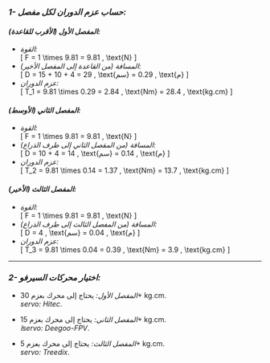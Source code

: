 ### *1- حساب عزم الدوران لكل مفصل:*

#### *المفصل الأول (الأقرب للقاعدة):*
- *القوة:*  
  \[
  F = 1 \times 9.81 = 9.81 \, \text{N}
  \]
- *المسافة (من القاعدة إلى المفصل الأخير):*  
  \[
  D = 15 + 10 + 4 = 29 \, \text{سم} = 0.29 \, \text{م}
  \]
- *عزم الدوران:*  
  \[
  T_1 = 9.81 \times 0.29 = 2.84 \, \text{Nm} = 28.4 \, \text{kg.cm}
  \]

#### *المفصل الثاني (الأوسط):*
- *القوة:*  
  \[
  F = 1 \times 9.81 = 9.81 \, \text{N}
  \]
- *المسافة (من المفصل الثاني إلى طرف الذراع):*  
  \[
  D = 10 + 4 = 14 \, \text{سم} = 0.14 \, \text{م}
  \]
- *عزم الدوران:*  
  \[
  T_2 = 9.81 \times 0.14 = 1.37 \, \text{Nm} = 13.7 \, \text{kg.cm}
  \]

#### *المفصل الثالث (الأخير):*
- *القوة:*  
  \[
  F = 1 \times 9.81 = 9.81 \, \text{N}
  \]
- *المسافة (من المفصل الثالث إلى طرف الذراع):*  
  \[
  D = 4 \, \text{سم} = 0.04 \, \text{م}
  \]
- *عزم الدوران:*  
  \[
  T_3 = 9.81 \times 0.04 = 0.39 \, \text{Nm} = 3.9 \, \text{kg.cm}
  \]

---

### *2- اختيار محركات السيرفو:*

- *المفصل الأول:* يحتاج إلى محرك بعزم 30+ kg.cm.  
  *servo:* *Hitec*.

- *المفصل الثاني:* يحتاج إلى محرك بعزم 15+ kg.cm.  
  *اservo:* *Deegoo-FPV*.

- *المفصل الثالث:* يحتاج إلى محرك بعزم 5+ kg.cm.  
  *servo:* *Treedix*.



